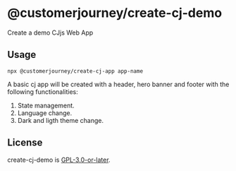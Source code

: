 # @customerjourney/create-cj-demo
Create a demo CJjs Web App

## Usage
```npx @customerjourney/create-cj-app app-name```

A basic cj app will be created with a header, hero banner and footer with the following functionalities:
1. State management.
2. Language change.
3. Dark and ligth theme change.
## License
create-cj-demo is [GPL-3.0-or-later](./LICENSE).
